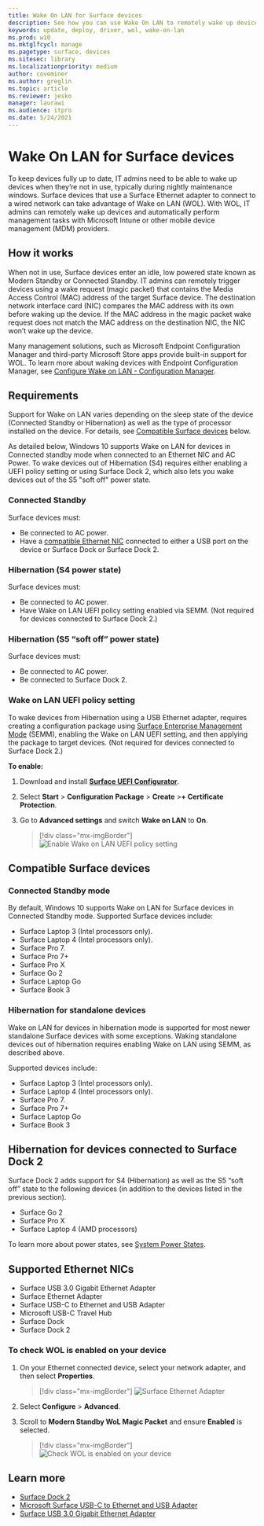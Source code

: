 ```yaml
---
title: Wake On LAN for Surface devices 
description: See how you can use Wake On LAN to remotely wake up devices to perform management tasks automatically.
keywords: update, deploy, driver, wol, wake-on-lan
ms.prod: w10
ms.mktglfcycl: manage
ms.pagetype: surface, devices
ms.sitesec: library
ms.localizationpriority: medium
author: coveminer
ms.author: greglin
ms.topic: article
ms.reviewer: jesko
manager: laurawi
ms.audience: itpro
ms.date: 5/24/2021
---
```


# Wake On LAN for Surface devices

To keep devices fully up to date, IT admins need to be able to wake up devices when they’re not in use, typically during nightly maintenance windows. Surface devices that use a Surface Ethernet adapter to connect to a wired network can take advantage of Wake on LAN (WOL). With WOL, IT admins can remotely wake up devices and automatically perform management tasks with Microsoft Intune or other mobile device management (MDM) providers.

## How it works

When not in use, Surface devices enter an idle, low powered state known as Modern Standby or Connected Standby. IT admins can remotely trigger devices using a wake request (magic packet) that contains the Media Access Control (MAC) address of the target Surface device. The destination network interface card (NIC) compares the MAC address with its own before waking up the device. If the MAC address in the magic packet wake request does not match the MAC address on the destination NIC, the NIC won’t wake up the device.

Many management solutions, such as Microsoft Endpoint Configuration Manager and third-party Microsoft Store apps provide built-in support for WOL. To learn more about waking devices with Endpoint Configuration Manager, see [Configure Wake on LAN - Configuration Manager](https://docs.microsoft.com/mem/configmgr/core/clients/deploy/configure-wake-on-lan).

## Requirements

Support for Wake on LAN varies depending on the sleep state of the device (Connected Standby or Hibernation) as well as the type of processor installed on the device. For details, see [Compatible Surface devices](#compatible-surface-devices) below.  

As detailed below, Windows 10 supports Wake on LAN for devices in Connected standby mode when connected to an Ethernet NIC and AC Power. To wake devices out of Hibernation (S4) requires either enabling a UEFI policy setting or using Surface Dock 2, which also lets you wake devices out of the S5 "soft off" power state. 

### Connected Standby

 Surface devices must:

- Be connected to AC power.
- Have a [compatible Ethernet NIC](#supported-ethernet-nics) connected to either a USB port on the device or Surface Dock or Surface Dock 2.

### Hibernation (S4 power state)

 Surface devices must:

- Be connected to AC power.
- Have Wake on LAN UEFI policy setting enabled via SEMM. (Not required for devices connected to Surface Dock 2.)

### Hibernation (S5 “soft off” power state)

 Surface devices must:

- Be connected to AC power.
- Be connected to Surface Dock 2.

### Wake on LAN UEFI policy setting

To wake devices from Hibernation using a USB Ethernet adapter, requires creating a configuration package using [Surface Enterprise Management Mode](surface-enterprise-management-mode.md) (SEMM), enabling the Wake on LAN UEFI setting, and then applying the package to target devices. (Not required for devices connected to Surface Dock 2.)

**To enable:**

1. Download and install [**Surface UEFI Configurator**](https://www.microsoft.com/download/details.aspx?id=46703).
2. Select **Start** > **Configuration Package** > **Create** >**+ Certificate Protection**.
3. Go to **Advanced settings** and switch **Wake on LAN** to **On**.

    > [!div class="mx-imgBorder"]
    > ![Enable Wake on LAN UEFI policy setting](images/wol-uefi.png)

## Compatible Surface devices

### Connected Standby mode

By default, Windows 10 supports Wake on LAN for Surface devices in Connected Standby mode. Supported Surface devices include:

- Surface Laptop 3 (Intel processors only).
- Surface Laptop 4 (Intel processors only).
- Surface Pro 7.
- Surface Pro 7+
- Surface Pro X
- Surface Go 2
- Surface Laptop Go
- Surface Book 3

### Hibernation for standalone devices

Wake on LAN for devices in hibernation mode is supported for most newer standalone Surface devices with some exceptions. Waking standalone devices out of hibernation requires enabling Wake on LAN using SEMM, as described above.

 Supported devices include:

- Surface Laptop 3 (Intel processors only).
- Surface Laptop 4 (Intel processors only).
- Surface Pro 7.
- Surface Pro 7+
- Surface Laptop Go
- Surface Book 3

## Hibernation for devices connected to Surface Dock 2

Surface Dock 2 adds support for S4 (Hibernation) as well as the S5 “soft off” state to the following devices (in addition to the devices listed in the previous section).

- Surface Go 2
- Surface Pro X
- Surface Laptop 4 (AMD processors)

To learn more about power states, see [System Power States](https://docs.microsoft.com/windows/win32/power/system-power-states).

## Supported Ethernet NICs

- Surface USB 3.0 Gigabit Ethernet Adapter
- Surface Ethernet Adapter
- Surface USB-C to Ethernet and USB Adapter
- Microsoft USB-C Travel Hub
- Surface Dock
- Surface Dock 2

### To check WOL is enabled on your device

1. On your Ethernet connected device, select your network adapter, and then select **Properties**.

   > [!div class="mx-imgBorder"]
   > ![Surface Ethernet Adapter](images/surface-ethernet.png)

2. Select **Configure** > **Advanced**.
3. Scroll to **Modern Standby WoL Magic Packet** and ensure **Enabled** is selected.

    > [!div class="mx-imgBorder"]
    > ![Check WOL is enabled on your device](images/ethernet-wol-setting.png)

## Learn more

- [Surface Dock 2](https://www.microsoft.com/p/surface-dock-2-for-business/8q4hgc6kbmdq?)
- [Microsoft Surface USB-C to Ethernet and USB Adapter](https://www.microsoft.com/p/surface-usb-c-to-ethernet-and-usb-adapter/8wt81cglrblp?)
- [Surface USB 3.0 Gigabit Ethernet Adapter](https://www.microsoft.com/p/surface-usb-30-gigabit-ethernet-adapter/8xn9fqvzbvq0?)
